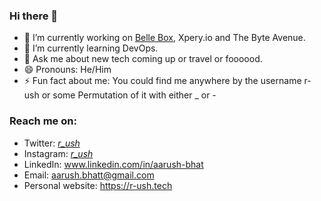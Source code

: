 ### Hi there 👋


- 🔭 I’m currently working on [Belle Box](https://bellebox.in/), Xpery.io and The Byte Avenue.
- 🌱 I’m currently learning DevOps.
- 💬 Ask me about new tech coming up or travel or foooood.
- 😄 Pronouns: He/Him
- ⚡ Fun fact about me: You could find me anywhere by the username r-ush or some Permutation of it with either _ or -

### Reach me on:
- Twitter: [_r_ush_](https://twitter.com/_r_ush_)
- Instagram: [_r_ush_](https://instagram.com/_r_ush_)
- LinkedIn: www.linkedin.com/in/aarush-bhat
- Email: aarush.bhatt@gmail.com
- Personal website: https://r-ush.tech
